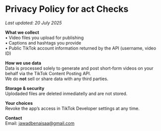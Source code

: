 # Privacy Policy for act Checks

_Last updated: 20 July 2025_

**What we collect**  
• Video files you upload for publishing  
• Captions and hashtags you provide  
• Public TikTok account information returned by the API (username, video ID)

**How we use data**  
Data is processed solely to generate and post short‑form videos on your behalf via the TikTok Content Posting API.  
We do **not** sell or share data with any third parties.

**Storage & security**  
Uplodaded files are deleted inmediatelly and are not stored.

**Your choices**  
Revoke the app’s access in TikTok Developer settings at any time.

**Contact**  
Email: jawadbenaisaa@gmail.com

